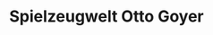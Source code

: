 ---
title: "Spielzeugwelt Otto Goyer"
url: /dannenberg/spielzeugwelt-otto-goyer/
shop: Spielzeug
---